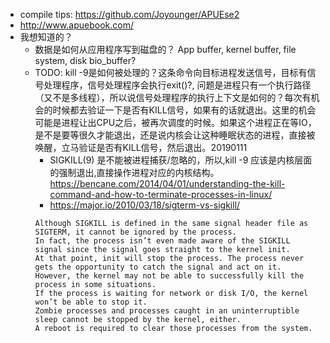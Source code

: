* compile tips: https://github.com/Joyounger/APUEse2
* http://www.apuebook.com/
* 我想知道的？
  * 数据是如何从应用程序写到磁盘的？  App buffer, kernel buffer, file system, disk bio_buffer?
  * TODO: kill -9是如何被处理的？这条命令向目标进程发送信号，目标有信号处理程序，信号处理程序会执行exit()?, 问题是进程只有一个执行路径（又不是多线程），所以说信号处理程序的执行上下文是如何的？每次有机会的时候都去验证一下是否有KILL信号，如果有的话就退出。这里的机会可能是进程让出CPU之后，被再次调度的时候。如果这个进程正在等IO， 是不是要等很久才能退出，还是说内核会让这种睡眠状态的进程，直接被唤醒，立马验证是否有KILL信号，然后退出。20190111
    * SIGKILL(9) 是不能被进程捕获/忽略的，所以,kill -9 应该是内核层面的强制退出,直接操作进程对应的内核结构。https://bencane.com/2014/04/01/understanding-the-kill-command-and-how-to-terminate-processes-in-linux/
    * https://major.io/2010/03/18/sigterm-vs-sigkill/
    ```text
    Although SIGKILL is defined in the same signal header file as SIGTERM, it cannot be ignored by the process.
    In fact, the process isn’t even made aware of the SIGKILL signal since the signal goes straight to the kernel init. 
    At that point, init will stop the process. The process never gets the opportunity to catch the signal and act on it.
    However, the kernel may not be able to successfully kill the process in some situations.
    If the process is waiting for network or disk I/O, the kernel won’t be able to stop it. 
    Zombie processes and processes caught in an uninterruptible sleep cannot be stopped by the kernel, either. 
    A reboot is required to clear those processes from the system.
    ```
    
  
